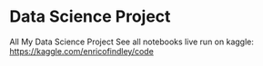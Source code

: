 # Data Science Project
All My Data Science Project
See all notebooks live run on kaggle: https://kaggle.com/enricofindley/code
